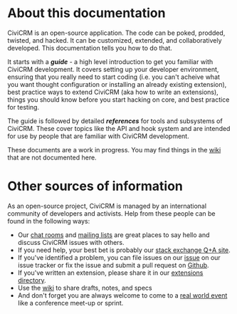 <h1>About this documentation</h1>

CiviCRM is an open-source application. The code can be poked, prodded, twisted, and hacked. It can be customized, extended, and collaboratively developed. This documentation tells you how to do that.

It starts with a ***guide*** - a high level introduction to get you familiar with CiviCRM development. It covers setting up your developer environment, ensuring that you really need to start coding (i.e. you can't acheive what you want thought configuration or installing an already existing extension), best practice ways to extend CiviCRM (aka how to write an extensions), things you should know before you start hacking on core, and best practice for testing.

The guide is followed by detailed ***references*** for tools and subsystems of CiviCRM. These cover topics like the API and hook system and are intended for use by people that are familiar with CiviCRM development.

These documents are a work in progress. You may find things in the [wiki](http://wiki.civicrm.org/confluence/display/CRMDOC/Develop)  that are not documented here. 

<h1>Other sources of information</h1>

As an open-source project, CiviCRM is managed by an international community of developers and activists. Help from these people can be found in the following ways: 

* Our [chat rooms](https://chat.civicrm.org/) and [mailing lists](http://lists.civicrm.org/lists/info/civicrm-dev) are great places to say hello and discuss CiviCRM issues with others.
* If you need help, your best bet is probably our [stack exchange Q+A site](http://civicrm.stackexchange.com/).
* If you've identified a problem, you can file issues on our [issue](http://issues.civicrm.org/) on our issue tracker or fix the issue and submit a pull request on [Github](https://github.com/civicrm/civicrm-core/).
* If you've written an extension, please share it in our [extensions directory](https://civicrm.org).
* Use the [wiki](http://wiki.civicrm.org/confluence/display/CRM/CiviCRM+Wiki) to share drafts, notes, and specs
* And don't forget you are always welcome to come to a [real world event](https://civicrm.org/events) like a conference meet-up or sprint.
